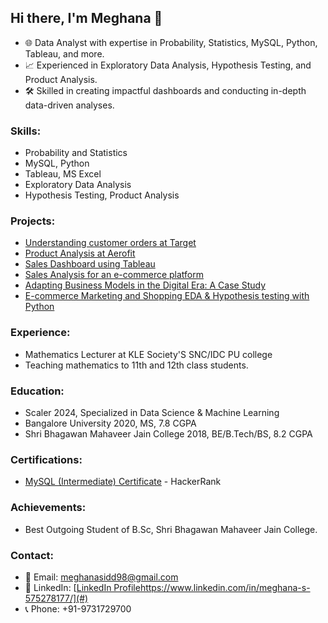 ## Hi there, I'm Meghana 👋

- 🌐 Data Analyst with expertise in Probability, Statistics, MySQL, Python, Tableau, and more.
- 📈 Experienced in Exploratory Data Analysis, Hypothesis Testing, and Product Analysis.
- 🛠️ Skilled in creating impactful dashboards and conducting in-depth data-driven analyses.

### Skills:
- Probability and Statistics
- MySQL, Python
- Tableau, MS Excel
- Exploratory Data Analysis
- Hypothesis Testing, Product Analysis

### Projects:
- [Understanding customer orders at Target](#)
- [Product Analysis at Aerofit](#)
- [Sales Dashboard using Tableau](#)
- [Sales Analysis for an e-commerce platform](#)
- [Adapting Business Models in the Digital Era: A Case Study](#)
- [E-commerce Marketing and Shopping EDA & Hypothesis testing with Python](#)

### Experience:
- Mathematics Lecturer at KLE Society'S SNC/IDC PU college
- Teaching mathematics to 11th and 12th class students.

### Education:
- Scaler 2024, Specialized in Data Science & Machine Learning
- Bangalore University 2020, MS, 7.8 CGPA
- Shri Bhagawan Mahaveer Jain College 2018, BE/B.Tech/BS, 8.2 CGPA

### Certifications:
- [MySQL (Intermediate) Certificate](#) - HackerRank

### Achievements:
- Best Outgoing Student of B.Sc, Shri Bhagawan Mahaveer Jain College.

### Contact:
- 📧 Email: meghanasidd98@gmail.com
- 📱 LinkedIn: [[LinkedIn Profile](https://www.linkedin.com/in/meghana-s-575278177/)https://www.linkedin.com/in/meghana-s-575278177/](#)
- 📞 Phone: +91-9731729700
